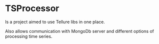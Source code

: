 # TSProcessor
Is a project aimed to use Tellure libs in one place. 

Also allows communication with MongoDb server and different options of processing time series.
